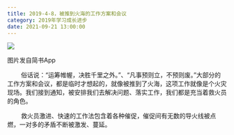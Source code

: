 ```yaml
---
title: 2019-4-8，被推到火海的工作方案和会议
category: 2019年学习成长进步
date: 2021-09-21 13:00:00
---
```


![](http://upload-images.jianshu.io/upload_images/3910675-df63901c765f1c96.jpg?imageMogr2/auto-orient/strip%7CimageView2/2/w/1080/q/50)  

图片发自简书App

  

        俗话说：“运筹帷幄，决胜千里之外。”、“凡事预则立，不预则废。”大部分的工作方案和会议，都是临时才想起的，就像被推到了火海，这项工作就像是个火灾现场。我们接到通知，被安排我们去解决问题、落实工作，我们都是充当着救火员的角色。

        救火员激进、快速的工作法包含着各种催促，催促间有无数的导火线被点燃，一对多的矛盾不断被激发、蔓延。